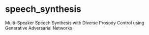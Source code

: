 # speech_synthesis
Multi-Speaker Speech Synthesis with Diverse Prosody Control using Generative Adversarial Networks

